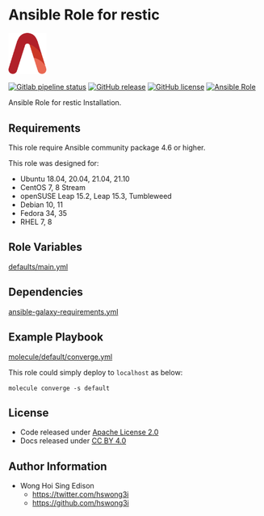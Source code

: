 # Ansible Role for restic

<img src="/alvistack.svg" width="75" alt="AlviStack">

[![Gitlab pipeline status](https://img.shields.io/gitlab/pipeline/alvistack/ansible-role-restic/master)](https://gitlab.com/alvistack/ansible-role-restic/-/pipelines)
[![GitHub release](https://img.shields.io/github/release/alvistack/ansible-role-restic.svg)](https://github.com/alvistack/ansible-role-restic/releases)
[![GitHub license](https://img.shields.io/github/license/alvistack/ansible-role-restic.svg)](https://github.com/alvistack/ansible-role-restic/blob/master/LICENSE)
[![Ansible Role](https://img.shields.io/badge/galaxy-alvistack.restic-blue.svg)](https://galaxy.ansible.com/alvistack/restic)

Ansible Role for restic Installation.

## Requirements

This role require Ansible community package 4.6 or higher.

This role was designed for:

  - Ubuntu 18.04, 20.04, 21.04, 21.10
  - CentOS 7, 8 Stream
  - openSUSE Leap 15.2, Leap 15.3, Tumbleweed
  - Debian 10, 11
  - Fedora 34, 35
  - RHEL 7, 8

## Role Variables

[defaults/main.yml](defaults/main.yml)

## Dependencies

[ansible-galaxy-requirements.yml](ansible-galaxy-requirements.yml)

## Example Playbook

[molecule/default/converge.yml](molecule/default/converge.yml)

This role could simply deploy to `localhost` as below:

    molecule converge -s default

## License

  - Code released under [Apache License 2.0](LICENSE)
  - Docs released under [CC BY 4.0](http://creativecommons.org/licenses/by/4.0/)

## Author Information

  - Wong Hoi Sing Edison
      - <https://twitter.com/hswong3i>
      - <https://github.com/hswong3i>
